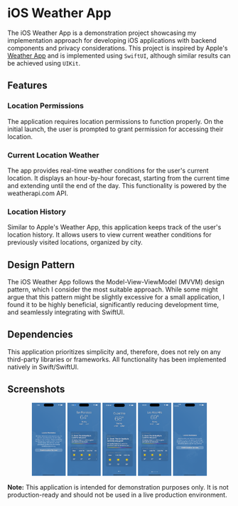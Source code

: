 # iOS Weather App

The iOS Weather App is a demonstration project showcasing my implementation approach for developing iOS applications with backend components and privacy considerations. This project is inspired by Apple's [Weather App](https://apps.apple.com/us/app/weather/id1069513131) and is implemented using `SwiftUI`, although similar results can be achieved using `UIKit`.

## Features

### Location Permissions
The application requires location permissions to function properly. On the initial launch, the user is prompted to grant permission for accessing their location.

### Current Location Weather
The app provides real-time weather conditions for the user's current location. It displays an hour-by-hour forecast, starting from the current time and extending until the end of the day. This functionality is powered by the weatherapi.com API.

### Location History
Similar to Apple's Weather App, this application keeps track of the user's location history. It allows users to view current weather conditions for previously visited locations, organized by city.

## Design Pattern

The iOS Weather App follows the Model-View-ViewModel (MVVM) design pattern, which I consider the most suitable approach. While some might argue that this pattern might be slightly excessive for a small application, I found it to be highly beneficial, significantly reducing development time, and seamlessly integrating with SwiftUI.

## Dependencies

This application prioritizes simplicity and, therefore, does not rely on any third-party libraries or frameworks. All functionality has been implemented natively in Swift/SwiftUI.

## Screenshots

<p align="center">
    <img src="Assets/screenshot-1.png" alt="Screenshot 1" width="15%">
    <img src="Assets/screenshot-2.png" alt="Screenshot 2" width="15%">
    <img src="Assets/screenshot-3.png" alt="Screenshot 3" width="15%">
    <img src="Assets/screenshot-4.png" alt="Screenshot 4" width="15%">
    <img src="Assets/screenshot-5.png" alt="Screenshot 5" width="15%">
</p>

**Note:** This application is intended for demonstration purposes only. It is not production-ready and should not be used in a live production environment.

